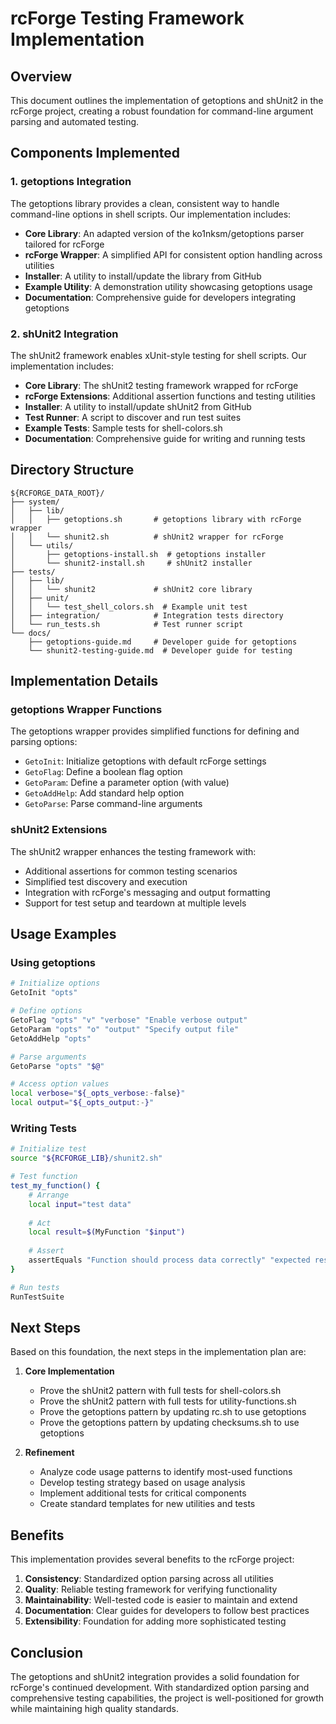 # rcForge Testing Framework Implementation

## Overview

This document outlines the implementation of getoptions and shUnit2 in the rcForge project, creating a robust foundation for command-line argument parsing and automated testing.

## Components Implemented

### 1. getoptions Integration

The getoptions library provides a clean, consistent way to handle command-line options in shell scripts. Our implementation includes:

- **Core Library**: An adapted version of the ko1nksm/getoptions parser tailored for rcForge
- **rcForge Wrapper**: A simplified API for consistent option handling across utilities
- **Installer**: A utility to install/update the library from GitHub
- **Example Utility**: A demonstration utility showcasing getoptions usage
- **Documentation**: Comprehensive guide for developers integrating getoptions

### 2. shUnit2 Integration

The shUnit2 framework enables xUnit-style testing for shell scripts. Our implementation includes:

- **Core Library**: The shUnit2 testing framework wrapped for rcForge
- **rcForge Extensions**: Additional assertion functions and testing utilities
- **Installer**: A utility to install/update shUnit2 from GitHub
- **Test Runner**: A script to discover and run test suites
- **Example Tests**: Sample tests for shell-colors.sh
- **Documentation**: Comprehensive guide for writing and running tests

## Directory Structure

```
${RCFORGE_DATA_ROOT}/
├── system/
│   ├── lib/
│   │   ├── getoptions.sh       # getoptions library with rcForge wrapper
│   │   └── shunit2.sh          # shUnit2 wrapper for rcForge
│   └── utils/
│       ├── getoptions-install.sh  # getoptions installer
│       └── shunit2-install.sh     # shUnit2 installer
├── tests/
│   ├── lib/
│   │   └── shunit2             # shUnit2 core library
│   ├── unit/
│   │   └── test_shell_colors.sh  # Example unit test
│   ├── integration/            # Integration tests directory
│   └── run_tests.sh            # Test runner script
└── docs/
    ├── getoptions-guide.md     # Developer guide for getoptions
    └── shunit2-testing-guide.md  # Developer guide for testing
```

## Implementation Details

### getoptions Wrapper Functions

The getoptions wrapper provides simplified functions for defining and parsing options:

- `GetoInit`: Initialize getoptions with default rcForge settings
- `GetoFlag`: Define a boolean flag option
- `GetoParam`: Define a parameter option (with value)
- `GetoAddHelp`: Add standard help option
- `GetoParse`: Parse command-line arguments

### shUnit2 Extensions

The shUnit2 wrapper enhances the testing framework with:

- Additional assertions for common testing scenarios
- Simplified test discovery and execution
- Integration with rcForge's messaging and output formatting
- Support for test setup and teardown at multiple levels

## Usage Examples

### Using getoptions

```bash
# Initialize options
GetoInit "opts"

# Define options
GetoFlag "opts" "v" "verbose" "Enable verbose output"
GetoParam "opts" "o" "output" "Specify output file"
GetoAddHelp "opts"

# Parse arguments
GetoParse "opts" "$@"

# Access option values
local verbose="${_opts_verbose:-false}"
local output="${_opts_output:-}"
```

### Writing Tests

```bash
# Initialize test
source "${RCFORGE_LIB}/shunit2.sh"

# Test function
test_my_function() {
    # Arrange
    local input="test data"
    
    # Act
    local result=$(MyFunction "$input")
    
    # Assert
    assertEquals "Function should process data correctly" "expected result" "$result"
}

# Run tests
RunTestSuite
```

## Next Steps

Based on this foundation, the next steps in the implementation plan are:

1. **Core Implementation**
   - Prove the shUnit2 pattern with full tests for shell-colors.sh
   - Prove the shUnit2 pattern with full tests for utility-functions.sh
   - Prove the getoptions pattern by updating rc.sh to use getoptions
   - Prove the getoptions pattern by updating checksums.sh to use getoptions

2. **Refinement**
   - Analyze code usage patterns to identify most-used functions
   - Develop testing strategy based on usage analysis
   - Implement additional tests for critical components
   - Create standard templates for new utilities and tests

## Benefits

This implementation provides several benefits to the rcForge project:

1. **Consistency**: Standardized option parsing across all utilities
2. **Quality**: Reliable testing framework for verifying functionality
3. **Maintainability**: Well-tested code is easier to maintain and extend
4. **Documentation**: Clear guides for developers to follow best practices
5. **Extensibility**: Foundation for adding more sophisticated testing

## Conclusion

The getoptions and shUnit2 integration provides a solid foundation for rcForge's continued development. With standardized option parsing and comprehensive testing capabilities, the project is well-positioned for growth while maintaining high quality standards.
